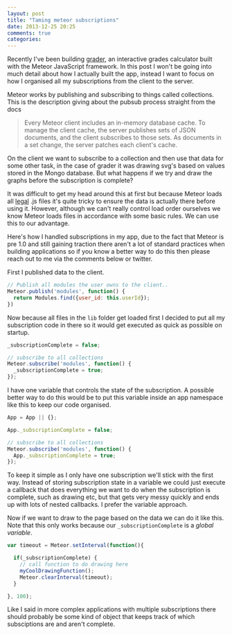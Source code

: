 ```yaml
---
layout: post
title: "Taming meteor subscriptions"
date: 2013-12-25 20:25
comments: true
categories:
---
```


Recently I've been building [grader](http://grader.meteor.com), an interactive grades calculator built with the Meteor JavaScript framework.
In this post I won't be going into much detail about how I actually built the app, instead I want to focus on how I organised all my subscriptions from the
client to the server.

Meteor works by publishing and subscribing to things called collections. This is the description giving about the pubsub process straight from the docs

> Every Meteor client includes an in-memory database cache. To manage the client cache, the server publishes sets of JSON documents, and the client
> subscribes to those sets. As documents in a set change, the server patches each client's cache.

On the client we want to subscribe to a collection and then use that data for some other task, in the case of grader it was drawing svg's
based on values stored in the Mongo database. But what happens if we try and draw the graphs before the subscription is complete?

It was difficult to get my head around this at first but because Meteor loads all [legal](http://docs.meteor.com/#structuringyourapp) .js files it's quite tricky to ensure
the data is actually there before using it. However, although we can't really control load order ourselves we know Meteor loads
files in accordance with some basic rules. We can use this to our advantage.

Here's how I handled subscriptions in my app, due to the fact that Meteor is pre 1.0 and still gaining traction there aren't a lot of
standard practices when building applications so if you know a better way to do this then please reach out to me via the comments below
or twitter.

First I published data to the client.

``` javascript server/publish.js
// Publish all modules the user owns to the client..
Meteor.publish('modules', function() {
  return Modules.find({user_id: this.userId});
})
```

Now because all files in the `lib` folder get loaded first I decided to put all my subscription code in there so it would get executed as quick
as possible on startup.

``` javascript client/lib/subscribe.js
_subscriptionComplete = false;

// subscribe to all collections
Meteor.subscribe('modules', function() {
  _subscriptionComplete = true;
});
```

I have one variable that controls the state of the subscription. A possible better way to do this would be to put this variable inside an app namespace
like this to keep our code organised.

``` javascript client/lib/subscribe.js
App = App || {};

App._subscriptionComplete = false;

// subscribe to all collections
Meteor.subscribe('modules', function() {
  App._subscriptionComplete = true;
});
```

To keep it simple as I only have one subscription we'll stick with the first way. Instead of storing subscription state in a variable we could
just execute a callback that does everything we want to do when the subscription is complete, such as drawing etc, but that gets very messy quickly and ends
up with lots of nested callbacks. I prefer the variable approach.

Now if we want to draw to the page based on the data we can do it like this. Note that this only works because our `_subscriptionComplete` is a *global
variable*.

``` javascript
var timeout = Meteor.setInterval(function(){

  if(_subscriptionComplete) {
    // call function to do drawing here
    myCoolDrawingFunction();
    Meteor.clearInterval(timeout);
  }

}, 100);
```

Like I said in more complex applications with multiple subscriptions there should probably be some kind of object that keeps
track of which subsciptions are and aren't complete.



